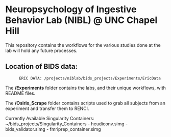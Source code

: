 # Neuropsychology of Ingestive Behavior Lab (NIBL) @  UNC Chapel Hill

This repository contains the workflows for the various studies done at the lab will hold any future processes.

## Location of BIDS data:
          ERIC DATA: /projects/niblab/bids_projects/Experiments/EricData



The **/Experiments** folder contains the labs, and their unique workflows, with README files.


The **/Osirix_Scrape** folder contains scripts used to grab all subjects from an experiment and transfer them to RENCI.

Currently Available Singularity Containers:
~/bids_projects/Singularity_Containers
    - heudiconv.simg
    - bids_validator.simg
    - fmriprep_container.simg
